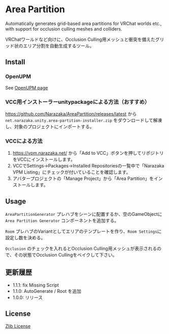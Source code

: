 # Area Partition

Automatically generates grid-based area partitions for VRChat worlds etc., with support for occlusion culling meshes and colliders.

VRChatワールドなど向けに、Occlusion Culling用メッシュと衝突を備えたグリッド状のエリア分割を自動生成するツール。

## Install

### OpenUPM

See [OpenUPM page](https://openupm.com/packages/net.narazaka.unity.area-partition/)

### VCC用インストーラーunitypackageによる方法（おすすめ）

https://github.com/Narazaka/AreaPartition/releases/latest から `net.narazaka.unity.area-partition-installer.zip` をダウンロードして解凍し、対象のプロジェクトにインポートする。

### VCCによる方法

1. https://vpm.narazaka.net/ から「Add to VCC」ボタンを押してリポジトリをVCCにインストールします。
2. VCCでSettings→Packages→Installed Repositoriesの一覧中で「Narazaka VPM Listing」にチェックが付いていることを確認します。
3. アバタープロジェクトの「Manage Project」から「Area Partition」をインストールします。

## Usage

`AreaPartitionGenerator` プレハブをシーンに配置するか、空のGameObjectに `Area Partition Generator` コンポーネントを追加する。

`Room` プレハブのVariantとしてエリアのテンプレートを作り、`Room Settings`に設定し数を決める。

`Occlusion` のチェックを入れるとOcclusion Culling用メッシュが表示されるので、その状態でOcclusion Cullingをベイクして下さい。

## 更新履歴

- 1.1.1: fix Missing Script
- 1.1.0: AutoGenerate / Root を追加
- 1.0.0: リリース

## License

[Zlib License](LICENSE.txt)
